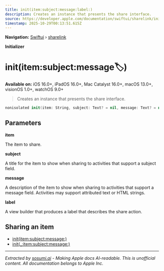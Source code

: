 ```yaml
---
title: init(item:subject:message:label:)
description: Creates an instance that presents the share interface.
source: https://developer.apple.com/documentation/swiftui/sharelink/init(item:subject:message:label:)
timestamp: 2025-10-29T00:13:51.615Z
---
```


**Navigation:** [Swiftui](/documentation/swiftui) › [sharelink](/documentation/swiftui/sharelink)

**Initializer**

# init(item:subject:message:label:)

**Available on:** iOS 16.0+, iPadOS 16.0+, Mac Catalyst 16.0+, macOS 13.0+, visionOS 1.0+, watchOS 9.0+

> Creates an instance that presents the share interface.

```swift
nonisolated init(item: String, subject: Text? = nil, message: Text? = nil, @ViewBuilder label: () -> Label) where Data == CollectionOfOne<String>
```

## Parameters

**item**

The item to share.



**subject**

A title for the item to show when sharing to activities that support a subject field.



**message**

A description of the item to show when sharing to activities that support a message field. Activities may support attributed text or HTML strings.



**label**

A view builder that produces a label that describes the share action.



## Sharing an item

- [init(item:subject:message:)](/documentation/swiftui/sharelink/init(item:subject:message:))
- [init(_:item:subject:message:)](/documentation/swiftui/sharelink/init(_:item:subject:message:))

---

*Extracted by [sosumi.ai](https://sosumi.ai) - Making Apple docs AI-readable.*
*This is unofficial content. All documentation belongs to Apple Inc.*
